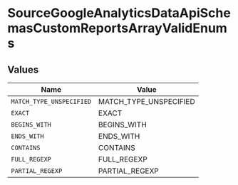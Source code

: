 # SourceGoogleAnalyticsDataApiSchemasCustomReportsArrayValidEnums


## Values

| Name                     | Value                    |
| ------------------------ | ------------------------ |
| `MATCH_TYPE_UNSPECIFIED` | MATCH_TYPE_UNSPECIFIED   |
| `EXACT`                  | EXACT                    |
| `BEGINS_WITH`            | BEGINS_WITH              |
| `ENDS_WITH`              | ENDS_WITH                |
| `CONTAINS`               | CONTAINS                 |
| `FULL_REGEXP`            | FULL_REGEXP              |
| `PARTIAL_REGEXP`         | PARTIAL_REGEXP           |